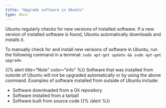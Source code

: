 ```yaml
---
title: "Upgrade software in Ubuntu"
type: docs
---
```


Ubuntu regularly checks for new versions of installed software. If a new
version of installed software is found, Ubuntu automatically downloads and
installs it.

To manually check for and install new versions of software in Ubuntu, run the
following command in a terminal:
`sudo apt-get update && sudo apt-get upgrade`.

{{% alert title="Note" color="info" %}}
Software that was installed from outside of Ubuntu will not be upgraded
automatically or by using the above command. Examples of software installed
from outside of Ubuntu include:

- Software downloaded from a Git repository
- Software installed from a tarball
- Software built from source code
{{% /alert %}}
